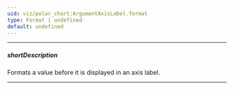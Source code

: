 ```yaml
---
uid: viz/polar_chart:ArgumentAxisLabel.format
type: Format | undefined
default: undefined
---
```

---
##### shortDescription
Formats a value before it is displayed in an axis label.

---
<!--
&lt;!-- %fullDescription% --&gt;

&lt;!-- import * from 'api-reference\10 UI Components\dxChart\1 Configuration\argumentAxis\label\format.md' --&gt;

-->
